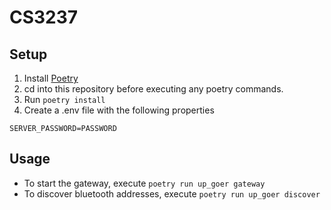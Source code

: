 # CS3237
## Setup
1. Install [Poetry](https://python-poetry.org/)
2. cd into this repository before executing any poetry commands.
3. Run `poetry install`
4. Create a .env file with the following properties
```
SERVER_PASSWORD=PASSWORD
```

## Usage
* To start the gateway, execute `poetry run up_goer gateway`
* To discover bluetooth addresses, execute `poetry run up_goer discover`